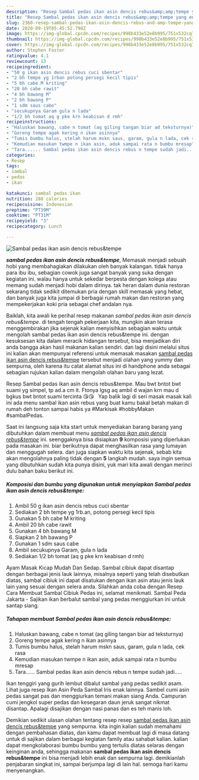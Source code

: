 ```yaml
---
description: "Resep Sambal pedas ikan asin dencis rebus&amp;amp;tempe yang enak"
title: "Resep Sambal pedas ikan asin dencis rebus&amp;amp;tempe yang enak"
slug: 2360-resep-sambal-pedas-ikan-asin-dencis-rebus-and-amp-tempe-yang-enak
date: 2020-09-19T05:45:52.798Z
image: https://img-global.cpcdn.com/recipes/998b433e52e8b995/751x532cq70/sambal-pedas-ikan-asin-dencis-rebustempe-foto-resep-utama.jpg
thumbnail: https://img-global.cpcdn.com/recipes/998b433e52e8b995/751x532cq70/sambal-pedas-ikan-asin-dencis-rebustempe-foto-resep-utama.jpg
cover: https://img-global.cpcdn.com/recipes/998b433e52e8b995/751x532cq70/sambal-pedas-ikan-asin-dencis-rebustempe-foto-resep-utama.jpg
author: Stephen Foster
ratingvalue: 4.1
reviewcount: 13
recipeingredient:
- "50 g ikan asin dencis rebus cuci sbentar"
- "2 bh tempe yg 1rban potong persegi kecil tipis"
- "5 bh cabe M kriting"
- "20 bh cabe rawit"
- "4 bh bawang M"
- "2 bh bawang P"
- "1 sdm saus cabe"
- "secukupnya Garam gula n lada"
- "1/2 bh tomat aq g pke krn keabisan d rmh"
recipeinstructions:
- "Haluskan bawang, cabe n tomat (aq giling tangan biar ad teksturnya)"
- "Goreng tempe agak kering n ikan asinnya"
- "Tumis bumbu halus, stelah harum mskn saus, garam, gula n lada, cek rasa"
- "Kemudian masukan twmpe n ikan asin, aduk sampai rata n bumbu mresap"
- "Tara...... Sambal pedas ikan asin dencis rebus n tempe sudah jadi....."
categories:
- Resep
tags:
- sambal
- pedas
- ikan

katakunci: sambal pedas ikan 
nutrition: 288 calories
recipecuisine: Indonesian
preptime: "PT39M"
cooktime: "PT31M"
recipeyield: "3"
recipecategory: Lunch

---
```



![Sambal pedas ikan asin dencis rebus&amp;tempe](https://img-global.cpcdn.com/recipes/998b433e52e8b995/751x532cq70/sambal-pedas-ikan-asin-dencis-rebustempe-foto-resep-utama.jpg)

<b><i>sambal pedas ikan asin dencis rebus&amp;tempe</i></b>, Memasak menjadi sebuah hobi yang membahagiakan dilakukan oleh banyak kalangan. tidak hanya para ibu ibu, sebagian cowok juga sangat banyak yang suka dengan kegiatan ini. walau hanya untuk sekedar berpesta dengan kolega atau memang sudah menjadi hobi dalam dirinya. tak heran dalam dunia restoran sekarang tidak sedikit ditemukan pria dengan skill memasak yang hebat, dan banyak juga kita jumpai di berbagai rumah makan dan restoran yang mempekerjakan koki pria sebagai chef andalan nya.

Baiklah, kita awali ke perihal resep makanan <i>sambal pedas ikan asin dencis rebus&amp;tempe</i>. di tengah tengah pekerjaan kita, mungkin akan terasa menggembirakan jika sejenak kalian menyisihkan sebagian waktu untuk mengolah sambal pedas ikan asin dencis rebus&amp;tempe ini. dengan kesuksesan kita dalam meracik hidangan tersebut, bisa menjadikan diri anda bangga akan hasil makanan kalian sendiri. dan lagi disini melalui situs ini kalian akan mempunyai referensi untuk memasak masakan <u>sambal pedas ikan asin dencis rebus&amp;tempe</u> tersebut menjadi olahan yang yummy dan sempurna, oleh karena itu catat alamat situs ini di handphone anda sebagai sebagian rujukan kalian dalam mengolah olahan baru yang lezat.

Resep Sambal pedas ikan asin dencis rebus&amp;tempe. Mau bwt bntot bwt suami yg simpel, tp ad.a cm it. Ftonya lgsg aq ambil d wajan krn mau d bgkus bwt bntot suami tercinta 😘😘 ️ ️ Yap balik lagi di seri masak masak kali ini ada menu sambal ikan asin rebus yang buat kamu bakal betah makan di rumah deh tonton sampai habis ya #Markisak #hobbyMakan #sambalPedas.


Saat ini langsung saja kita start untuk menyediakan barang barang yang dibutuhkan dalam membuat menu <u><i>sambal pedas ikan asin dencis rebus&amp;tempe</i></u> ini. seenggaknya bisa disiapkan <b>9</b> komposisi yang diperlukan pada masakan ini. biar berikutnya dapat menghasilkan rasa yang lumayan dan menggugah selera. dan juga siapkan waktu kita sejenak, sebab kita akan mengolahnya paling tidak dengan <b>5</b> langkah mudah. saya ingin semua yang dibutuhkan sudah kita punya disini, yuk mari kita awali dengan merinci dulu bahan baku berikut ini.

<!--inarticleads1-->

##### Komposisi dan bumbu yang digunakan untuk menyiapkan Sambal pedas ikan asin dencis rebus&amp;tempe:

1. Ambil 50 g ikan asin dencis rebus cuci sbentar
1. Sediakan 2 bh tempe yg 1rb.an, potong persegi kecil tipis
1. Gunakan 5 bh cabe M kriting
1. Ambil 20 bh cabe rawit
1. Gunakan 4 bh bawang M
1. Siapkan 2 bh bawang P
1. Gunakan 1 sdm saus cabe
1. Ambil secukupnya Garam, gula n lada
1. Sediakan 1/2 bh tomat (aq g pke krn keabisan d rmh)


Ayam Masak Kicap Mudah Dan Sedap. Sambal cibiuk dapat disantap dengan berbagai jenis lauk lainnya, misalnya seperti yang telah disebutkan diatas, sambal cibiuk ini dapat disatukan dengan ikan asin atau jenis lauk lain yang sesuai dengan selera anda. Silahkan anda coba dengan Resep Cara Membuat Sambal Cibiuk Pedas ini, selamat menikmati. Sambal Peda Jakarta - Sajikan ikan berbalut sambal yang pedas menggiurkan ini untuk santap siang. 

<!--inarticleads2-->

##### Tahapan membuat Sambal pedas ikan asin dencis rebus&amp;tempe:

1. Haluskan bawang, cabe n tomat (aq giling tangan biar ad teksturnya)
1. Goreng tempe agak kering n ikan asinnya
1. Tumis bumbu halus, stelah harum mskn saus, garam, gula n lada, cek rasa
1. Kemudian masukan twmpe n ikan asin, aduk sampai rata n bumbu mresap
1. Tara...... Sambal pedas ikan asin dencis rebus n tempe sudah jadi.....


Ikan tenggiri yang gurih lembut dibalut sambal yang pedas sedikit asam. Lihat juga resep Ikan Asin Peda Sambal Iris enak lainnya. Sambel cumi asin pedas sangat pas dan menggiurkan temani makan siang Anda. Campuran cumi jengkol super pedas dan kesegaran daun jeruk sangat nikmat disantap. Apalagi disajikan dengan nasi panas dan es teh manis loh. 

Demikian sedikit ulasan olahan tentang resep resep <u>sambal pedas ikan asin dencis rebus&amp;tempe</u> yang sempurna. kita ingin kalian sudah memahami dengan pembahasan diatas, dan kamu dapat membuat lagi di masa datang untuk di sajikan dalam berbagai kegiatan family atau sahabat kalian. kalian dapat mengkolaborasi bumbu bumbu yang tertulis diatas selaras dengan keinginan anda, sehingga makanan <b>sambal pedas ikan asin dencis rebus&amp;tempe</b> ini bisa menjadi lebih enak dan sempurna lagi. demikianlah penjabaran singkat ini, sampai berjumpa lagi di lain hal. semoga hari kamu menyenangkan.
